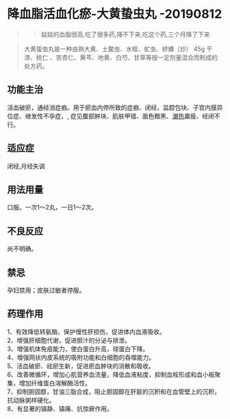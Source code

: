 # 降血脂活血化瘀-大黄蛰虫丸 -20190812

>>姑姑的血脂很高,吃了很多药,降不下来,吃这个药,三个月降了下来

>大黄蛰虫丸是一种由熟大黄、土鳖虫、水蛭、虻虫、蛴螬（炒） 45g 干漆、桃仁 、苦杏仁、黄芩、地黄、白芍、甘草等按一定剂量混合而制成的处方药。

<a name="Nrd0M"></a>
## 功能主治

活血破瘀，通经消症瘕。用于瘀血内停所致的症瘕、闭经，盆腔包块、子宫内膜异位症、继发性不孕症，[ ]() 症见腹部肿块、肌肤甲错、面色黯黑、[潮热](https://baike.baidu.com/item/%E6%BD%AE%E7%83%AD)羸瘦、经闭不行。<br />[]()[]()[]()
<a name="lGSGy"></a>
## 适应症

闭经,月经失调<br />[]()[]()[]()
<a name="Af1BJ"></a>
## 用法用量

口服。一次1～2丸，一日1～2次。<br />[]()[]()[]()
<a name="ZPk59"></a>
## 不良反应

尚不明确。<br />[]()[]()[]()
<a name="Qgb28"></a>
## 禁忌

孕妇禁用；皮肤过敏者停服。<br />[]()[]()[]()
<a name="ULY58"></a>
## 药理作用

1、有效降低转氨酶，保护慢性肝损伤，促进体内血液吸收。<br />2、增强肝细胞代谢，促进胆汁的分泌与排泄。<br />3、增强机体免疫能力，使白蛋白升高，球蛋白下降。<br />4、增强网状内皮系统的吸附功能和白细胞的吞噬能力。<br />5、活血破瘀、祛瘀生新，促进瘀血肿块的消散和吸收。<br />6、改善微循环，增加心肌营养血流量，降低血液粘度，抑制血栓形成和血小板聚集，增加纤维蛋白溶解酶活性。<br />7、抑制胆固醇，甘油三脂合成，阻止胆固醇在肝脏的沉积和在血管壁上的沉积，抗动脉粥样硬化。<br />8、有显著的镇静、镇痛、抗惊厥作用。
